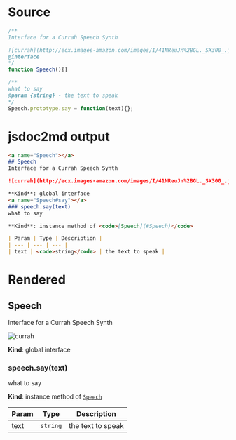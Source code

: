 # Source
```js
/**
Interface for a Currah Speech Synth

![currah](http://ecx.images-amazon.com/images/I/41NReuJn%2BGL._SX300_.jpg)
@interface
*/
function Speech(){}

/**
what to say
@param {string} - the text to speak
*/
Speech.prototype.say = function(text){};

```

# jsdoc2md output
```markdown
<a name="Speech"></a>
## Speech
Interface for a Currah Speech Synth

![currah](http://ecx.images-amazon.com/images/I/41NReuJn%2BGL._SX300_.jpg)

**Kind**: global interface  
<a name="Speech#say"></a>
### speech.say(text)
what to say

**Kind**: instance method of <code>[Speech](#Speech)</code>  

| Param | Type | Description |
| --- | --- | --- |
| text | <code>string</code> | the text to speak |

```

# Rendered
<a name="Speech"></a>
## Speech
Interface for a Currah Speech Synth

![currah](http://ecx.images-amazon.com/images/I/41NReuJn%2BGL._SX300_.jpg)

**Kind**: global interface  
<a name="Speech#say"></a>
### speech.say(text)
what to say

**Kind**: instance method of <code>[Speech](#Speech)</code>  

| Param | Type | Description |
| --- | --- | --- |
| text | <code>string</code> | the text to speak |

